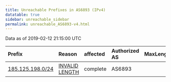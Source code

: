 ```yaml
---
title: Unreachable Prefixes in AS6893 (IPv4)
datatable: true
sidebar: unreachable_sidebar
permalink: unreachable_AS6893-v4.html
---
```


Data as of 2019-02-12 21:15:00 UTC


<div class="datatable-begin"></div>

| Prefix                                                     | Reason                                                                                                    | affected   | Authorized AS   |   MaxLength | Anchor                                         |   unreachable /24s |
|:-----------------------------------------------------------|:----------------------------------------------------------------------------------------------------------|:-----------|:----------------|------------:|:-----------------------------------------------|-------------------:|
| [185.125.198.0/24](https://stat.ripe.net/185.125.198.0/24) | [INVALID LENGTH](https://rpki-validator.ripe.net/announcement-preview?asn=AS6893&prefix=185.125.198.0/24) | complete   | AS6893          |          22 | [RIPE](unreachable_RIPE_NCC_RPKI_Root-v4.html) |                  1 |

<div class="datatable-end"></div>